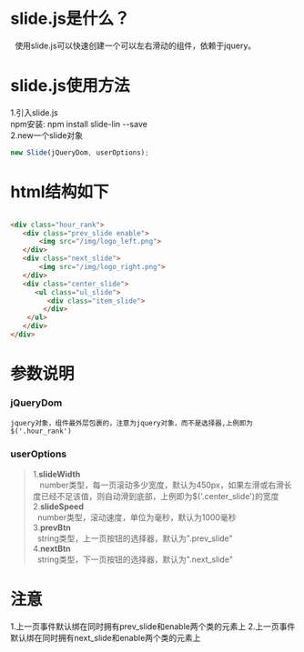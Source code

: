 # slide.js是什么？
&nbsp;&nbsp;使用slide.js可以快速创建一个可以左右滑动的组件，依赖于jquery。

# slide.js使用方法
1.引入slide.js <br>
    npm安装: npm install slide-lin --save<br>
2.new一个slide对象
```javascript
new Slide(jQueryDom, userOptions);
```
# html结构如下
``` html

<div class="hour_rank">
   <div class="prev_slide enable">
	   <img src="/img/logo_left.png">
   </div>
   <div class="next_slide">
	   <img src="/img/logo_right.png">
   </div>
   <div class="center_slide">
      <ul class="ul_slide">          	
         <div class="item_slide">
        </div>        
    </ul>
   </div>
</div>

```
# 参数说明
### jQueryDom
    jquery对象，组件最外层包裹的，注意为jquery对象，而不是选择器,上例即为$('.hour_rank')
### userOptions

>1.__slideWidth__ <br>
   &nbsp;&nbsp; number类型，每一页滚动多少宽度，默认为450px，如果左滑或右滑长度已经不足该值，则自动滑到底部，上例即为$('.center_slide')的宽度<br>
>2.__slideSpeed__<br>
   &nbsp;&nbsp;number类型，滚动速度，单位为毫秒，默认为1000毫秒<br>
>3.__prevBtn__<br>
   &nbsp;&nbsp;string类型，上一页按钮的选择器，默认为".prev_slide"<br>
>4.__nextBtn__<br>
   &nbsp;&nbsp;string类型，下一页按钮的选择器，默认为".next_slide"
# 注意
1.上一页事件默认绑在同时拥有prev_slide和enable两个类的元素上
2.上一页事件默认绑在同时拥有next_slide和enable两个类的元素上



